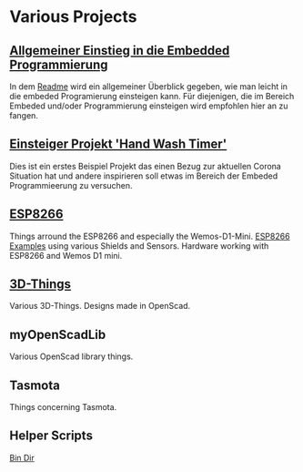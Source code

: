 Various Projects
================

[Allgemeiner Einstieg in die Embedded Programmierung](programming/README.md)
---------------------------------------------------------------------

In dem [Readme](programming/README.md) wird ein allgemeiner Überblick gegeben, wie man leicht in die embeded Programierung
einsteigen kann. Für diejenigen, die im Bereich Embeded und/oder Programmierung einsteigen wird empfohlen hier an zu fangen.


[Einsteiger Projekt 'Hand Wash Timer'](hand-wash-timers/README.md)
------------------------------------------------------------------

Dies ist ein erstes Beispiel Projekt das einen Bezug zur aktuellen Corona Situation hat
und andere inspirieren soll etwas im Bereich der Embeded Programmieerung zu versuchen.



[ESP8266](ESP8266/README.md)
---------------------------------------------

Things arround the ESP8266 and especially the Wemos-D1-Mini.
[ESP8266 Examples](ESP8266/README.md) using various Shields and Sensors.
Hardware working with ESP8266 and Wemos D1 mini.


[3D-Things](3D-Things/README.md)
--------------------------------

Various 3D-Things. Designs made in OpenScad.


myOpenScadLib
-------------

Various OpenScad library things.




Tasmota
-------

Things concerning Tasmota.


Helper Scripts
--------------

[Bin Dir](bin/README.md)